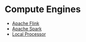 # Compute Engines

- [Apache Flink](flink.md)
- [Apache Spark](spark.md)
- [Local Processor](local.md)

